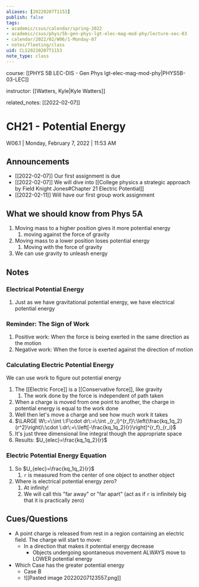 ```yaml
---
aliases: [20220207T1153]
publish: false
tags:
- academic/csus/calendar/spring-2022
- academic/csus/phys/5b-gen-phys-lgt-elec-mag-mod-phy/lecture-sec-03
- calendar/2022/02/W06/1-Monday-07
- notes/fleeting/class
uid: CLS20220207T1153
note_type: class
---
```


course: [[PHYS 5B LEC-DIS - Gen Phys lgt-elec-mag-mod-phy|PHYS5B-03-LEC]]

instructor: [[Watters, Kyle|Kyle Watters]]

related_notes: [[2022-02-07]]

# CH21 - Potential Energy

W06.1 | Monday, February 7, 2022 | 11:53 AM

## Announcements

- [[2022-02-07]] Our first assignment is due 
- [[2022-02-07]] We will dive into [[College physics a strategic approach by Field Knight Jones#Chapter 21 Electric Potential]]
- [[2022-02-11]] Will have our first group work assignment

## What we should know from Phys 5A

1. Moving mass to a higher position gives it more potential energy
	1. moving against the force of gravity
2. Moving mass to a lower position loses potential energy
	1. Moving with the force of gravity
3. We can use gravity to unleash energy

## Notes

### Electrical Potential Energy

1. Just as we have gravitational potential energy, we have electrical potential energy

### Reminder: The Sign of Work

1. Positive work: When the force is being exerted in the same direction as the motion
2. Negative work: When the force is exerted against the direction of motion

### Calculating Electric Potential Energy

We can use work to figure out potential energy

1. The [[Electric Force]] is a [[Conservative force]], like gravity
	1. The work done by the force is independent of path taken
2. When a charge is moved from one point to another, the charge in potential energy is equal to the work done
3. Well then let's move a charge and see how much work it takes
4. $\LARGE W\:=\:\int \:F\cdot dr\:=\:\int _{r_i}^{r_f}\:\left(\frac{kq_1q_2}{r^2}\right)\:\cdot \:dr\:=\:\left[-\frac{kq_1q_2}{r}\right]^{r_f}_{r_i}$
5. It's just three dimensional line integral though the appropriate space
6. Results: $U_{elec}=\frac{kq_1q_2}{r}$

### Electric Potential Energy Equation

1. So $U_{elec}=\frac{kq_1q_2}{r}$
	1. `r` is measured from the center of one object to another object
2. Where is electrical potential energy zero?
	1. At infinity!
	2. We will call this "far away" or "far apart" (act as if `r` is infinitely big that it is practically zero)

## Cues/Questions

- A point charge is released from rest in a region containing an electric field. The charge will start to move:
	- In a direction that makes it potential energy decrease
		- Objects undergoing spontaneous movement ALWAYS move to LOWER potential energy
- Which Case has the greater potential energy
	- Case B
	- ![[Pasted image 20220207123557.png]]
